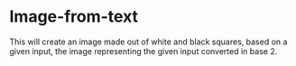 # Image-from-text
This will create an image made out of white and black squares, based on a given input, the image representing the given input converted in base 2.
